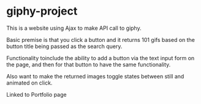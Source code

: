 # giphy-project

This is a website using Ajax to make API call to giphy.

Basic premise is that you click a button and it returns 101 gifs based on the button title being passed as the search query.

Functionality toinclude the ability to add a button via the text input form on the page, and then for that button to have the same functionality.

Also want to make the returned images toggle states between still and animated on click.

Linked to Portfolio page
